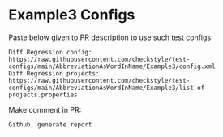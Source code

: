 # Example3 Configs
Paste below given to PR description to use such test configs:
```
Diff Regression config: https://raw.githubusercontent.com/checkstyle/test-configs/main/AbbreviationAsWordInName/Example3/config.xml
Diff Regression projects: https://raw.githubusercontent.com/checkstyle/test-configs/main/AbbreviationAsWordInName/Example3/list-of-projects.properties
```
Make comment in PR:
```
Github, generate report
```
